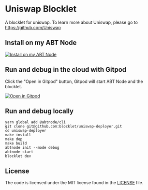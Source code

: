 # Uniswap Blocklet

A blocklet for uniswap. To learn more about Uniswap, please go to https://github.com/Uniswap

## Install on my ABT Node

[![Install on my ABT Node](https://raw.githubusercontent.com/blocklet/development-guide/main/assets/install_on_abtnode.svg)](https://install.arcblock.io/?action=blocklet-install&meta_url=https%3A%2F%2Fgithub.com%2Fblocklet%2Funiswap-deployer%2Freleases%2Fdownload%2Fv0.2.4%2Fblocklet.json)

## Run and debug in the cloud with Gitpod

Click the "Open in Gitpod" button, Gitpod will start ABT Node and the blocklet.

[![Open in Gitpod](https://gitpod.io/button/open-in-gitpod.svg)](https://gitpod.io/#https://github.com/blocklet/uniswap-deployer)

## Run and debug locally

```shell
yarn global add @abtnode/cli
git clone git@github.com:blocklet/uniswap-deployer.git
cd uniswap-deployer
make install
make dep
make build
abtnode init --mode debug
abtnode start
blocklet dev
```

## License

The code is licensed under the MIT license found in the
[LICENSE](LICENSE) file.
